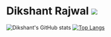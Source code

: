 # Dikshant Rajwal ![](https://komarev.com/ghpvc/?username=drajwal1511)
![Dikshant's GitHub stats](https://github-readme-stats.vercel.app/api?username=drajwal1511&show_icons=true&theme=dark)
[![Top Langs](https://github-readme-stats.vercel.app/api/top-langs/?username=drajwal1511&layout=compact)](https://github.com/anuraghazra/github-readme-stats)




